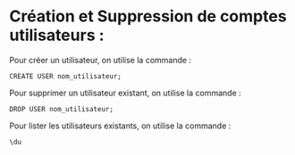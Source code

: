 # Création et Suppression de comptes utilisateurs :

Pour créer un utilisateur, on utilise la commande :

```
CREATE USER nom_utilisateur;
```

Pour supprimer un utilisateur existant, on utilise la commande :

```
DROP USER nom_utilisateur;
```

Pour lister les utilisateurs existants, on utilise la commande :

```
\du
```
